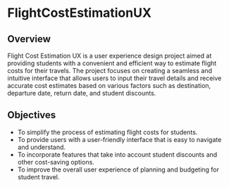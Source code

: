 # FlightCostEstimationUX

## Overview

Flight Cost Estimation UX is a user experience design project aimed at providing students with a convenient and efficient way to estimate flight costs for their travels. The project focuses on creating a seamless and intuitive interface that allows users to input their travel details and receive accurate cost estimates based on various factors such as destination, departure date, return date, and student discounts.

## Objectives

- To simplify the process of estimating flight costs for students.
- To provide users with a user-friendly interface that is easy to navigate and understand.
- To incorporate features that take into account student discounts and other cost-saving options.
- To improve the overall user experience of planning and budgeting for student travel.
